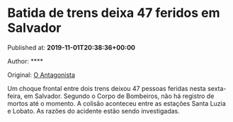
# Batida de trens deixa 47 feridos em Salvador

Published at: **2019-11-01T20:38:36+00:00**

Author: ****

Original: [O Antagonista](https://www.oantagonista.com/brasil/batida-de-trens-deixa-47-feridos-em-salvador/)

Um choque frontal entre dois trens deixou 47 pessoas feridas nesta sexta-feira, em Salvador.
Segundo o Corpo de Bombeiros, não há registro de mortos até o momento.
A colisão aconteceu entre as estações Santa Luzia e Lobato.
As razões do acidente estão sendo investigadas.
